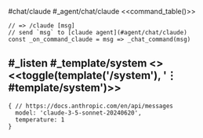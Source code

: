 #chat/claude #_agent/chat/claude
<<command_table()>>
```js:js_removed
// => /claude [msg]
// send `msg` to [claude agent](#agent/chat/claude)
const _on_command_claude = msg => _chat_command(msg)
```
#_listen #_template/system
<<system>> <<toggle(template('/system'), '⋮ #template/system')>>
---
```js:agent
{ // https://docs.anthropic.com/en/api/messages
  model: 'claude-3-5-sonnet-20240620',
  temperature: 1
}
```